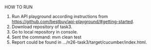 HOW TO RUN

1. Run API playground according instructions from https://github.com/bestbuy/api-playground/#getting-started.
2. Download repository of task3.
3. Go to local repository in console.
4. Sent the command: mvn clean test
5. Report could be found in .../n26-task3/target/cucumber/index.html.
